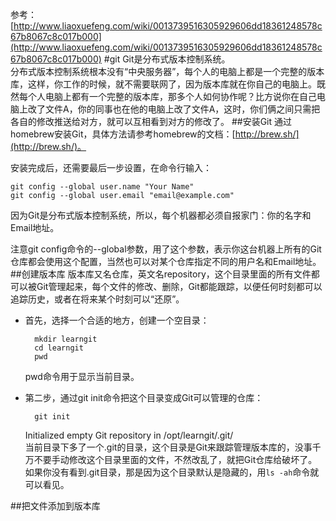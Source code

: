 参考：   
[http://www.liaoxuefeng.com/wiki/0013739516305929606dd18361248578c67b8067c8c017b000](http://www.liaoxuefeng.com/wiki/0013739516305929606dd18361248578c67b8067c8c017b000)
#git
Git是分布式版本控制系统。   
分布式版本控制系统根本没有“中央服务器”，每个人的电脑上都是一个完整的版本库，这样，你工作的时候，就不需要联网了，因为版本库就在你自己的电脑上。既然每个人电脑上都有一个完整的版本库，那多个人如何协作呢？比方说你在自己电脑上改了文件A，你的同事也在他的电脑上改了文件A，这时，你们俩之间只需把各自的修改推送给对方，就可以互相看到对方的修改了。
##安装Git
通过homebrew安装Git，具体方法请参考homebrew的文档：[http://brew.sh/](http://brew.sh/)。

安装完成后，还需要最后一步设置，在命令行输入：

	git config --global user.name "Your Name"
	git config --global user.email "email@example.com"

因为Git是分布式版本控制系统，所以，每个机器都必须自报家门：你的名字和Email地址。

注意git config命令的--global参数，用了这个参数，表示你这台机器上所有的Git仓库都会使用这个配置，当然也可以对某个仓库指定不同的用户名和Email地址。
##创建版本库
版本库又名仓库，英文名repository，这个目录里面的所有文件都可以被Git管理起来，每个文件的修改、删除，Git都能跟踪，以便任何时刻都可以追踪历史，或者在将来某个时刻可以“还原”。

- 首先，选择一个合适的地方，创建一个空目录：

		mkdir learngit
		cd learngit
		pwd

	pwd命令用于显示当前目录。


- 第二步，通过git init命令把这个目录变成Git可以管理的仓库：

		git init
		
	Initialized empty Git repository in /opt/learngit/.git/   
	当前目录下多了一个.git的目录，这个目录是Git来跟踪管理版本库的，没事千万不要手动修改这个目录里面的文件，不然改乱了，就把Git仓库给破坏了。   
	如果你没有看到.git目录，那是因为这个目录默认是隐藏的，用`ls -ah`命令就可以看见。

##把文件添加到版本库

